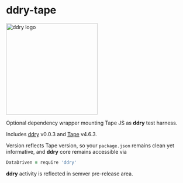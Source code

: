 # ddry-tape

<img src="https://cloud.githubusercontent.com/assets/5163953/22628172/6b91f120-ebe0-11e6-8456-0f5b2dc3a553.png" alt="ddry logo" width="250">

Optional dependency wrapper mounting Tape JS as **ddry** test harness.

Includes [ddry](https://www.npmjs.com/package/ddry) v0.0.3 and [Tape](https://www.npmjs.com/package/tape) v4.6.3.

Version reflects Tape version, so your `package.json` remains clean yet informative, and **ddry** core remains accessible via

```coffee
DataDriven = require 'ddry'
```

**ddry** activity is reflected in semver pre-release area.
